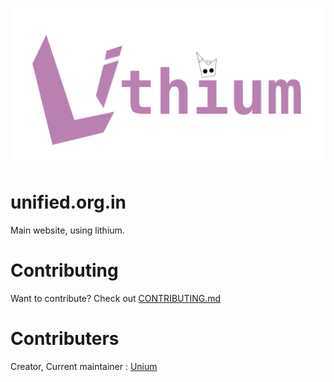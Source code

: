 ![Lithium Banner](https://raw.githubusercontent.com/unifiedorg/.github/main/img/lithium-banner.png)

# unified.org.in
Main website, using lithium.

# Contributing
Want to contribute? Check out [CONTRIBUTING.md](https://github.com/unifiedorg/lithium-php/blob/main/CONTRIBUTING.md)

# Contributers
Creator, Current maintainer : [Unium](https://github.com/TheUnium)
